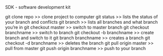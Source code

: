 SDK - software development kit

git clone repo >> clone project to computer
git status >> lists the status of your branch and conflicts
git branch >> lists all branches and what branch you’re in
git checkout master >> switch to master branch
git checkout branchname >> switch to branch
git checkout -b branchname >> create branch and switch to it
git branch branchname >> creates a branch
git checkout -d branchname >> deletes the branch
git pull origin master >> pull from master
git push origin branchname >> push to your branch